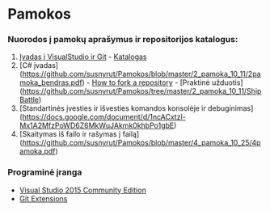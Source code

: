 # Pamokos

### Nuorodos į pamokų aprašymus ir repositorijos katalogus:

1. [Įvadas į VisualStudio ir Git](https://docs.google.com/document/d/17sCoJ_q7hug0CnU3JmXz1xrvj28EAWvarSUXQAWvYCc/edit?usp=sharing) - [Katalogas](https://github.com/susnyrut/Pamokos/tree/master/1_pamoka_10_04)
2. [C# įvadas] (https://github.com/susnyrut/Pamokos/blob/master/2_pamoka_10_11/2pamoka_bendras.pdf) - [How to fork a repository](https://github.com/susnyrut/Pamokos/blob/master/2_pamoka_10_11/Howtoforkrepository.pdf) - [Praktinė užduotis] (https://github.com/susnyrut/Pamokos/tree/master/2_pamoka_10_11/ShipBattle)
3. [Standartinės įvesties ir išvesties komandos konsolėje ir debuginimas] (https://docs.google.com/document/d/1ncACxtzl-Mx1A2MfzPoWD6Z6MkWuJAkmk0khbPo1gbE)
3. [Skaitymas iš failo ir rašymas į failą] (https://github.com/susnyrut/Pamokos/blob/master/4_pamoka_10_25/4pamoka.pdf)

### Programinė įranga

* [Visual Studio 2015 Community Edition](https://beta.visualstudio.com/vs/community/)
* [Git Extensions](https://sourceforge.net/projects/gitextensions/)